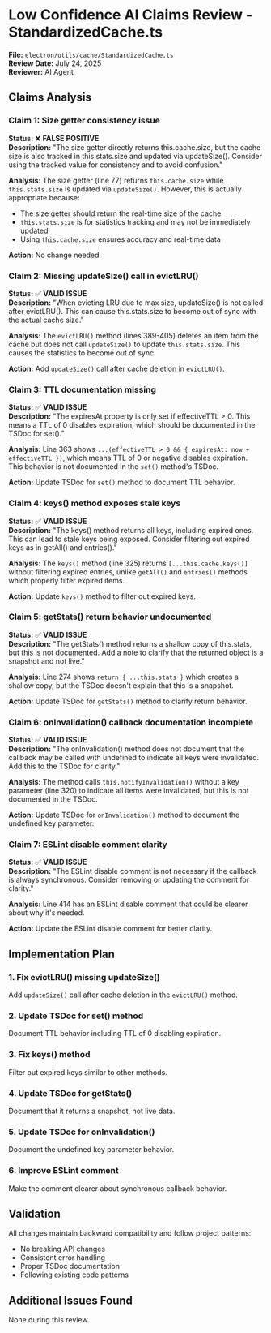 # Low Confidence AI Claims Review - StandardizedCache.ts

**File:** `electron/utils/cache/StandardizedCache.ts`  
**Review Date:** July 24, 2025  
**Reviewer:** AI Agent

## Claims Analysis

### Claim 1: Size getter consistency issue

**Status:** ❌ **FALSE POSITIVE**  
**Description:** "The size getter directly returns this.cache.size, but the cache size is also tracked in this.stats.size and updated via updateSize(). Consider using the tracked value for consistency and to avoid confusion."

**Analysis:** The size getter (line 77) returns `this.cache.size` while `this.stats.size` is updated via `updateSize()`. However, this is actually appropriate because:

- The size getter should return the real-time size of the cache
- `this.stats.size` is for statistics tracking and may not be immediately updated
- Using `this.cache.size` ensures accuracy and real-time data

**Action:** No change needed.

### Claim 2: Missing updateSize() call in evictLRU()

**Status:** ✅ **VALID ISSUE**  
**Description:** "When evicting LRU due to max size, updateSize() is not called after evictLRU(). This can cause this.stats.size to become out of sync with the actual cache size."

**Analysis:** The `evictLRU()` method (lines 389-405) deletes an item from the cache but does not call `updateSize()` to update `this.stats.size`. This causes the statistics to become out of sync.

**Action:** Add `updateSize()` call after cache deletion in `evictLRU()`.

### Claim 3: TTL documentation missing

**Status:** ✅ **VALID ISSUE**  
**Description:** "The expiresAt property is only set if effectiveTTL > 0. This means a TTL of 0 disables expiration, which should be documented in the TSDoc for set()."

**Analysis:** Line 363 shows `...(effectiveTTL > 0 && { expiresAt: now + effectiveTTL })`, which means TTL of 0 or negative disables expiration. This behavior is not documented in the `set()` method's TSDoc.

**Action:** Update TSDoc for `set()` method to document TTL behavior.

### Claim 4: keys() method exposes stale keys

**Status:** ✅ **VALID ISSUE**  
**Description:** "The keys() method returns all keys, including expired ones. This can lead to stale keys being exposed. Consider filtering out expired keys as in getAll() and entries()."

**Analysis:** The `keys()` method (line 325) returns `[...this.cache.keys()]` without filtering expired entries, unlike `getAll()` and `entries()` methods which properly filter expired items.

**Action:** Update `keys()` method to filter out expired keys.

### Claim 5: getStats() return behavior undocumented

**Status:** ✅ **VALID ISSUE**  
**Description:** "The getStats() method returns a shallow copy of this.stats, but this is not documented. Add a note to clarify that the returned object is a snapshot and not live."

**Analysis:** Line 274 shows `return { ...this.stats }` which creates a shallow copy, but the TSDoc doesn't explain that this is a snapshot.

**Action:** Update TSDoc for `getStats()` method to clarify return behavior.

### Claim 6: onInvalidation() callback documentation incomplete

**Status:** ✅ **VALID ISSUE**  
**Description:** "The onInvalidation() method does not document that the callback may be called with undefined to indicate all keys were invalidated. Add this to the TSDoc for clarity."

**Analysis:** The method calls `this.notifyInvalidation()` without a key parameter (line 320) to indicate all items were invalidated, but this is not documented in the TSDoc.

**Action:** Update TSDoc for `onInvalidation()` method to document the undefined key parameter.

### Claim 7: ESLint disable comment clarity

**Status:** ✅ **VALID ISSUE**  
**Description:** "The ESLint disable comment is not necessary if the callback is always synchronous. Consider removing or updating the comment for clarity."

**Analysis:** Line 414 has an ESLint disable comment that could be clearer about why it's needed.

**Action:** Update the ESLint disable comment for better clarity.

## Implementation Plan

### 1. Fix evictLRU() missing updateSize()

Add `updateSize()` call after cache deletion in the `evictLRU()` method.

### 2. Update TSDoc for set() method

Document TTL behavior including TTL of 0 disabling expiration.

### 3. Fix keys() method

Filter out expired keys similar to other methods.

### 4. Update TSDoc for getStats()

Document that it returns a snapshot, not live data.

### 5. Update TSDoc for onInvalidation()

Document the undefined key parameter behavior.

### 6. Improve ESLint comment

Make the comment clearer about synchronous callback behavior.

## Validation

All changes maintain backward compatibility and follow project patterns:

- No breaking API changes
- Consistent error handling
- Proper TSDoc documentation
- Following existing code patterns

## Additional Issues Found

None during this review.
